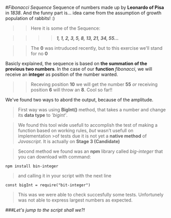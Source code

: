 #*Fibonacci Sequence*
Sequence of numbers made up by **Leonardo of Pisa** in *1838*. And the funny part is... idea came from the assumption of growth population of rabbits! :) 

>>Here it is some of the Sequence:

>>>>***1, 1, 2, 3, 5, 8, 13, 21, 34, 55...***

>> The **0** was intruduced recently, but to this exercise we'll stand for no **0** 

Basicly explained, the sequence is based on **the summation of the previous two numbers**. In the case of our **function** *fibonacci*, we will receive an **integer** as position of the number wanted. 

>>Receving position **10** we will get the number **55** *or* receiving position **6** will throw an **8**. Cool so far!!



We've found two ways to abord the output, because of the amplitude.
>First way was using **BigInt()** method, that takes a number and change its **data type** to *'bigint'*. 

>We found this tool wide usefull to accomplish the test of making a function based on working rules, *but* wasn't usefull on implementation >of tests due it is not yet a **native method** of *Javascript*. It is actually on **Stage 3 (Candidate)**

>Second method we found was an **npm** library called *big-integer* that you can download with command:
```
npm install bin-integer
```
>and calling it in your script with the next line
``` JS
const bigInt = require("bit-integer")
```
>This was we were able to check succesfully some tests. Unfortunely was not able to express largest numbers as expected.

###*Let's jump to the script shall we?!*